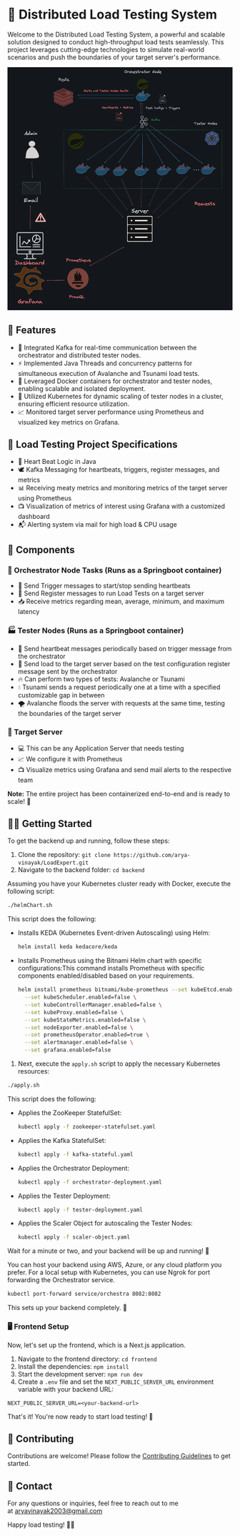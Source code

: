 # 🚀 Distributed Load Testing System

Welcome to the Distributed Load Testing System, a powerful and scalable solution designed to conduct high-throughput load tests seamlessly. This project leverages cutting-edge technologies to simulate real-world scenarios and push the boundaries of your target server's performance.

![Architecture](image.png)



## 🌟 Features

- 🔀 Integrated Kafka for real-time communication between the orchestrator and distributed tester nodes.
- ⚡ Implemented Java Threads and concurrency patterns for simultaneous execution of Avalanche and Tsunami load tests.
- 🐳 Leveraged Docker containers for orchestrator and tester nodes, enabling scalable and isolated deployment.
- 🌊 Utilized Kubernetes for dynamic scaling of tester nodes in a cluster, ensuring efficient resource utilization.
- 📈 Monitored target server performance using Prometheus and visualized key metrics on Grafana.

## 📝 Load Testing Project Specifications

- 💓 Heart Beat Logic in Java
- 🕊️ Kafka Messaging for heartbeats, triggers, register messages, and metrics
- 📊 Receiving meaty metrics and monitoring metrics of the target server using Prometheus
- 📺 Visualization of metrics of interest using Grafana with a customized dashboard
- 📬 Alerting system via mail for high load & CPU usage

## 🧩 Components

### 🎻 Orchestrator Node Tasks (Runs as a Springboot container)

- 🚀 Send Trigger messages to start/stop sending heartbeats
- 📝 Send Register messages to run Load Tests on a target server
- 📥 Receive metrics regarding mean, average, minimum, and maximum latency

### 🏭 Tester Nodes (Runs as a Springboot container)

- 💓 Send heartbeat messages periodically based on trigger message from the orchestrator
- 🌊 Send load to the target server based on the test configuration register message sent by the orchestrator
- 🔥 Can perform two types of tests: Avalanche or Tsunami
- 💧 Tsunami sends a request periodically one at a time with a specified customizable gap in between
- 🌪️ Avalanche floods the server with requests at the same time, testing the boundaries of the target server

### 🎯 Target Server

- 💻 This can be any Application Server that needs testing
- 📈 We configure it with Prometheus
- 📺 Visualize metrics using Grafana and send mail alerts to the respective team

**Note:** The entire project has been containerized end-to-end and is ready to scale! 🚀

## 🏃‍♂️ Getting Started

To get the backend up and running, follow these steps:

1. Clone the repository: `git clone https://github.com/arya-vinayak/LoadExpert.git`
2. Navigate to the backend folder: `cd backend`

Assuming you have your Kubernetes cluster ready with Docker, execute the following script:

```bash
./helmChart.sh

```

This script does the following:

- Installs KEDA (Kubernetes Event-driven Autoscaling) using Helm:
    
    ```bash
    helm install keda kedacore/keda
    
    ```
    
- Installs Prometheus using the Bitnami Helm chart with specific configurations:This command installs Prometheus with specific components enabled/disabled based on your requirements.
    
    ```bash
    helm install prometheus bitnami/kube-prometheus --set kubeEtcd.enabled=false \
      --set kubeScheduler.enabled=false \
      --set kubeControllerManager.enabled=false \
      --set kubeProxy.enabled=false \
      --set kubeStateMetrics.enabled=false \
      --set nodeExporter.enabled=false \
      --set prometheusOperator.enabled=true \
      --set alertmanager.enabled=false \
      --set grafana.enabled=false
    
    ```
    
1. Next, execute the `apply.sh` script to apply the necessary Kubernetes resources:

```bash
./apply.sh

```

This script does the following:

- Applies the ZooKeeper StatefulSet:
    
    ```bash
    kubectl apply -f zookeeper-statefulset.yaml
    
    ```
    
- Applies the Kafka StatefulSet:
    
    ```bash
    kubectl apply -f kafka-stateful.yaml
    
    ```
    
- Applies the Orchestrator Deployment:
    
    ```bash
    kubectl apply -f orchestrator-deployment.yaml
    
    ```
    
- Applies the Tester Deployment:
    
    ```bash
    kubectl apply -f tester-deployment.yaml
    
    ```
    
- Applies the Scaler Object for autoscaling the Tester Nodes:
    
    ```bash
    kubectl apply -f scaler-object.yaml
    
    ```
    

Wait for a minute or two, and your backend will be up and running! 🎉

You can host your backend using AWS, Azure, or any cloud platform you prefer. For a local setup with Kubernetes, you can use Ngrok for port forwarding the Orchestrator service.

```bash
kubectl port-forward service/orchestra 8082:8082

```

This sets up your backend completely. 💯

### 🖥️ Frontend Setup

Now, let's set up the frontend, which is a Next.js application.

1. Navigate to the frontend directory: `cd frontend`
2. Install the dependencies: `npm install`
3. Start the development server: `npm run dev`
4. Create a `.env` file and set the `NEXT_PUBLIC_SERVER_URL` environment variable with your backend URL:

```
NEXT_PUBLIC_SERVER_URL=<your-backend-url>

```

That's it! You're now ready to start load testing! 🎉

## 🤝 Contributing

Contributions are welcome! Please follow the [Contributing Guidelines](notion://www.notion.so/CONTRIBUTING.md) to get started.

## 📧 Contact

For any questions or inquiries, feel free to reach out to me at aryavinayak2003@gmail.com

Happy load testing! 🚀🔥